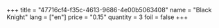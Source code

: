 +++
title = "47716cf4-f35c-4613-9686-4e00b5063408"
name = "Black Knight"
lang = ["en"]
price = "0.15"
quantity = 3
foil = false
+++
